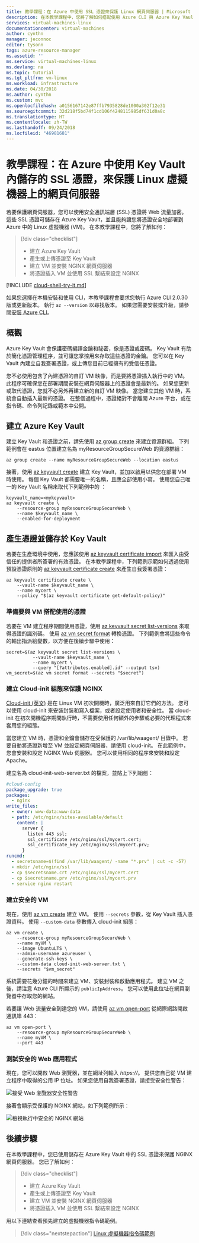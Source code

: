```yaml
---
title: 教學課程：在 Azure 中使用 SSL 憑證來保護 Linux 網頁伺服器 | Microsoft Docs
description: 在本教學課程中，您將了解如何搭配使用 Azure CLI 與 Azure Key Vault 中儲存的 SSL 憑證，來保護執行 NGINX 網頁伺服器的 Linux 虛擬機器。
services: virtual-machines-linux
documentationcenter: virtual-machines
author: cynthn
manager: jeconnoc
editor: tysonn
tags: azure-resource-manager
ms.assetid: ''
ms.service: virtual-machines-linux
ms.devlang: na
ms.topic: tutorial
ms.tgt_pltfrm: vm-linux
ms.workload: infrastructure
ms.date: 04/30/2018
ms.author: cynthn
ms.custom: mvc
ms.openlocfilehash: a0156167142e87ffb7935828de1000a302f12e31
ms.sourcegitcommit: 32d218f5bd74f1cd106f4248115985df631d0a8c
ms.translationtype: HT
ms.contentlocale: zh-TW
ms.lasthandoff: 09/24/2018
ms.locfileid: "46981681"
---
```

# <a name="tutorial-secure-a-web-server-on-a-linux-virtual-machine-in-azure-with-ssl-certificates-stored-in-key-vault"></a>教學課程：在 Azure 中使用 Key Vault 內儲存的 SSL 憑證，來保護 Linux 虛擬機器上的網頁伺服器
若要保護網頁伺服器，您可以使用安全通訊端層 (SSL) 憑證將 Web 流量加密。 這些 SSL 憑證可儲存在 Azure Key Vault，並且能夠讓您將憑證安全地部署到 Azure 中的 Linux 虛擬機器 (VM)。 在本教學課程中，您將了解如何：

> [!div class="checklist"]
> * 建立 Azure Key Vault
> * 產生或上傳憑證至 Key Vault
> * 建立 VM 並安裝 NGINX 網頁伺服器
> * 將憑證插入 VM 並使用 SSL 繫結來設定 NGINX

[!INCLUDE [cloud-shell-try-it.md](../../../includes/cloud-shell-try-it.md)]

如果您選擇在本機安裝和使用 CLI，本教學課程會要求您執行 Azure CLI 2.0.30 版或更新版本。 執行 `az --version` 以尋找版本。 如果您需要安裝或升級，請參閱[安裝 Azure CLI]( /cli/azure/install-azure-cli)。


## <a name="overview"></a>概觀
Azure Key Vault 會保護密碼編譯金鑰和祕密，像是憑證或密碼。 Key Vault 有助於簡化憑證管理程序，並可讓您掌控用來存取這些憑證的金鑰。 您可以在 Key Vault 內建立自我簽署憑證，或上傳您目前已經擁有的受信任憑證。

您不必使用包含了內建憑證的自訂 VM 映像，而是要將憑證插入執行中的 VM。 此程序可確保您在部署期間安裝在網頁伺服器上的憑證會是最新的。 如果您更新或取代憑證，您就不必另外再建立新的自訂 VM 映像。 當您建立其他 VM 時，系統會自動插入最新的憑證。 在整個過程中，憑證絕對不會離開 Azure 平台，或在指令碼、命令列記錄或範本中公開。


## <a name="create-an-azure-key-vault"></a>建立 Azure Key Vault
建立 Key Vault 和憑證之前，請先使用 [az group create](/cli/azure/group#az_group_create) 來建立資源群組。 下列範例會在 eastus 位置建立名為 myResourceGroupSecureWeb 的資源群組：

```azurecli-interactive 
az group create --name myResourceGroupSecureWeb --location eastus
```

接著，使用 [az keyvault create](/cli/azure/keyvault#az_keyvault_create) 建立 Key Vault，並加以啟用以供您在部署 VM 時使用。 每個 Key Vault 都需要唯一的名稱，且應全部使用小寫。 使用您自己唯一的 Key Vault 名稱來取代下列範例中的 *<mykeyvault>*：

```azurecli-interactive 
keyvault_name=<mykeyvault>
az keyvault create \
    --resource-group myResourceGroupSecureWeb \
    --name $keyvault_name \
    --enabled-for-deployment
```

## <a name="generate-a-certificate-and-store-in-key-vault"></a>產生憑證並儲存於 Key Vault
若要在生產環境中使用，您應該使用 [az keyvault certificate import](/cli/azure/keyvault/certificate#az_keyvault_certificate_import) 來匯入由受信任的提供者所簽署的有效憑證。 在本教學課程中，下列範例示範如何透過使用預設憑證原則的 [az keyvault certificate create](/cli/azure/keyvault/certificate#az_keyvault_certificate_create) 來產生自我簽署憑證：

```azurecli-interactive 
az keyvault certificate create \
    --vault-name $keyvault_name \
    --name mycert \
    --policy "$(az keyvault certificate get-default-policy)"
```

### <a name="prepare-a-certificate-for-use-with-a-vm"></a>準備要與 VM 搭配使用的憑證
若要在 VM 建立程序期間使用憑證，使用 [az keyvault secret list-versions](/cli/azure/keyvault/secret#az_keyvault_secret_list_versions) 來取得憑證的識別碼。 使用 [az vm secret format](/cli/azure/vm/secret#az-vm-secret-format) 轉換憑證。 下列範例會將這些命令的輸出指派給變數，以方便在後續步驟中使用：

```azurecli-interactive 
secret=$(az keyvault secret list-versions \
          --vault-name $keyvault_name \
          --name mycert \
          --query "[?attributes.enabled].id" --output tsv)
vm_secret=$(az vm secret format --secrets "$secret")
```

### <a name="create-a-cloud-init-config-to-secure-nginx"></a>建立 Cloud-init 組態來保護 NGINX
[Cloud-init (英文)](https://cloudinit.readthedocs.io) 是在 Linux VM 初次開機時，廣泛用來自訂它們的方法。 您可以使用 cloud-init 來安裝封裝和寫入檔案，或者設定使用者和安全性。 當 cloud-init 在初次開機程序期間執行時，不需要使用任何額外的步驟或必要的代理程式來套用您的組態。

當您建立 VM 時，憑證和金鑰會儲存在受保護的 /var/lib/waagent/ 目錄中。 若要自動將憑證新增至 VM 並設定網頁伺服器，請使用 cloud-init。 在此範例中，您會安裝和設定 NGINX Web 伺服器。 您可以使用相同的程序來安裝和設定 Apache。 

建立名為 cloud-init-web-server.txt 的檔案，並貼上下列組態：

```yaml
#cloud-config
package_upgrade: true
packages:
  - nginx
write_files:
  - owner: www-data:www-data
  - path: /etc/nginx/sites-available/default
    content: |
      server {
        listen 443 ssl;
        ssl_certificate /etc/nginx/ssl/mycert.cert;
        ssl_certificate_key /etc/nginx/ssl/mycert.prv;
      }
runcmd:
  - secretsname=$(find /var/lib/waagent/ -name "*.prv" | cut -c -57)
  - mkdir /etc/nginx/ssl
  - cp $secretsname.crt /etc/nginx/ssl/mycert.cert
  - cp $secretsname.prv /etc/nginx/ssl/mycert.prv
  - service nginx restart
```

### <a name="create-a-secure-vm"></a>建立安全的 VM
現在，使用 [az vm create](/cli/azure/vm#az_vm_create) 建立 VM。 使用 `--secrets` 參數，從 Key Vault 插入憑證資料。 使用 `--custom-data` 參數傳入 cloud-init 組態：

```azurecli-interactive 
az vm create \
    --resource-group myResourceGroupSecureWeb \
    --name myVM \
    --image UbuntuLTS \
    --admin-username azureuser \
    --generate-ssh-keys \
    --custom-data cloud-init-web-server.txt \
    --secrets "$vm_secret"
```

系統需要花幾分鐘的時間來建立 VM、安裝封裝和啟動應用程式。 建立 VM 之後，請注意 Azure CLI 所顯示的 `publicIpAddress`。 您可以使用此位址在網頁瀏覽器中存取您的網站。

若要讓 Web 流量安全到達您的 VM，請使用 [az vm open-port](/cli/azure/vm#az_vm_open_port) 從網際網路開啟通訊埠 443：

```azurecli-interactive 
az vm open-port \
    --resource-group myResourceGroupSecureWeb \
    --name myVM \
    --port 443
```


### <a name="test-the-secure-web-app"></a>測試安全的 Web 應用程式
現在，您可以開啟 Web 瀏覽器，並在網址列輸入 *https://<publicIpAddress>*。 提供您自己從 VM 建立程序中取得的公用 IP 位址。 如果您使用自我簽署憑證，請接受安全性警告：

![接受 Web 瀏覽器安全性警告](./media/tutorial-secure-web-server/browser-warning.png)

接著會顯示受保護的 NGINX 網站，如下列範例所示：

![檢視執行中安全的 NGINX 網站](./media/tutorial-secure-web-server/secured-nginx.png)


## <a name="next-steps"></a>後續步驟

在本教學課程中，您已使用儲存在 Azure Key Vault 中的 SSL 憑證來保護 NGINX 網頁伺服器。 您已了解如何︰

> [!div class="checklist"]
> * 建立 Azure Key Vault
> * 產生或上傳憑證至 Key Vault
> * 建立 VM 並安裝 NGINX 網頁伺服器
> * 將憑證插入 VM 並使用 SSL 繫結來設定 NGINX

用以下連結查看預先建立的虛擬機器指令碼範例。

> [!div class="nextstepaction"]
> [Linux 虛擬機器指令碼範例](./cli-samples.md)
